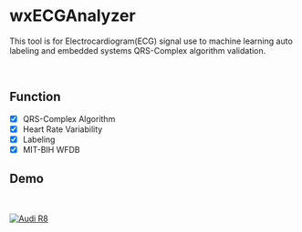 # wxECGAnalyzer
This tool is for Electrocardiogram(ECG) signal use to machine learning auto labeling and embedded systems QRS-Complex algorithm validation.

</br>

## Function
-[x] QRS-Complex Algorithm
-[x] Heart Rate Variability
-[x] Labeling
-[x] MIT-BIH WFDB

## Demo
</br>

[![Audi R8](http://img.youtube.com/vi/GpHpex1oun4/0.jpg)](https://youtu.be/GpHpex1oun4)

</br>
